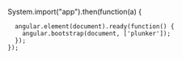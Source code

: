  System.import("app").then(function(a) {

      angular.element(document).ready(function() {
        angular.bootstrap(document, ['plunker']);
      });
    });
